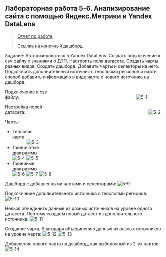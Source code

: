 ## Лабораторная работа 5-6. Анализирование сайта с помощью Яндекс.Метрики и Yandex DataLens
> [Отчет по работе](https://drive.google.com/file/d/1xdy9-rbh_KJQRLjuNAjJAbol6xiumeHS/view?usp=drive_link)
> 
> [Ссылка на конечный дашборд](https://datalens.yandex/d2hz13nt97ja3)

Задание: Авторизироваться в Yandex DataLens. Создать подключение к csv файлу с знаниями о ДТП. Настроить поля датасета. Создать чарты разных видов. Создать дашборд. Добавить чарты и селекторы на него. Подключить дополнительный источник с геослоями регионов и найти спопоб добавить информацию в виде чарта с нового источника на дашборд.

Подключение к csv файлу:⠀⠀⠀⠀⠀⠀⠀⠀⠀⠀⠀⠀⠀⠀⠀⠀⠀⠀⠀⠀⠀⠀⠀⠀⠀⠀⠀⠀⠀⠀⠀⠀⠀⠀⠀⠀
![5-1](img5-6/5-1.png)

Настройка полей датасета:⠀⠀⠀⠀⠀⠀⠀⠀⠀⠀⠀⠀⠀⠀⠀⠀⠀⠀⠀⠀⠀⠀⠀⠀⠀⠀⠀⠀⠀⠀⠀⠀⠀⠀⠀⠀⠀⠀
![5-2](img5-6/5-2.png)

Чарты:
* Тепловая карта⠀⠀⠀⠀⠀⠀⠀⠀⠀⠀⠀⠀⠀⠀⠀⠀⠀⠀⠀⠀⠀⠀⠀⠀⠀⠀⠀⠀⠀⠀⠀⠀⠀⠀⠀⠀⠀⠀⠀⠀⠀⠀⠀⠀⠀⠀⠀
![5-3](img5-6/5-3.png)
* Линейчатые диаграммы⠀⠀⠀⠀⠀⠀⠀⠀⠀⠀⠀⠀⠀⠀⠀⠀⠀⠀⠀⠀⠀⠀⠀⠀⠀⠀⠀⠀⠀⠀⠀⠀⠀⠀⠀⠀
![5-4](img5-6/5-4.png)
![5-5](img5-6/5-5.png)
* Линейные диаграммы⠀⠀⠀⠀⠀⠀⠀⠀⠀⠀⠀⠀⠀⠀⠀⠀⠀⠀⠀⠀⠀⠀⠀⠀⠀⠀⠀⠀⠀⠀⠀⠀⠀⠀⠀⠀⠀⠀
![5-6](img5-6/5-6.png)
![5-7](img5-6/5-7.png)
![5-8](img5-6/5-8.png)

Дашборд с добавленными чартами и селекторами:
![5-9](img5-6/5-9.png)

Подключение дополнительного источника с геослоями регионов:
![5-10](img5-6/5-10.png)

Нельзя объединить данные из разных источников на уровне одного датасета. Поэтому создаем новый датасет из дополнительного источника:
![5-11](img5-6/5-11.png)

Создание чарта, благодаря объединению данных из разных источников на уровне чарта:
![5-12](img5-6/5-12.png)
![5-13](img5-6/5-13.png)

Добавление нового чарта на дэшборд, как выборочный из 2-ух чартов:
![5-14](img5-6/5-14.png)
